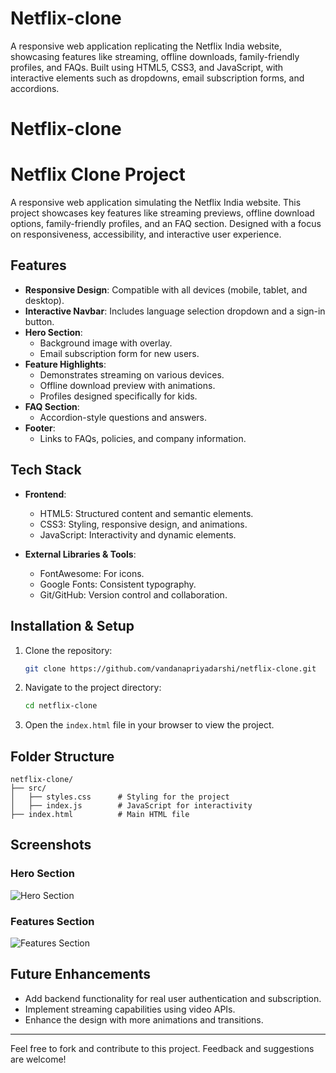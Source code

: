 # Netflix-clone
A responsive web application replicating the Netflix India website, showcasing features like streaming, offline downloads, family-friendly profiles, and FAQs. Built using HTML5, CSS3, and JavaScript, with interactive elements such as dropdowns, email subscription forms, and accordions.

# Netflix-clone
# Netflix Clone Project

A responsive web application simulating the Netflix India website. This project showcases key features like streaming previews, offline download options, family-friendly profiles, and an FAQ section. Designed with a focus on responsiveness, accessibility, and interactive user experience.

## Features

- **Responsive Design**: Compatible with all devices (mobile, tablet, and desktop).
- **Interactive Navbar**: Includes language selection dropdown and a sign-in button.
- **Hero Section**:
  - Background image with overlay.
  - Email subscription form for new users.
- **Feature Highlights**:
  - Demonstrates streaming on various devices.
  - Offline download preview with animations.
  - Profiles designed specifically for kids.
- **FAQ Section**:
  - Accordion-style questions and answers.
- **Footer**:
  - Links to FAQs, policies, and company information.

## Tech Stack

- **Frontend**:
  - HTML5: Structured content and semantic elements.
  - CSS3: Styling, responsive design, and animations.
  - JavaScript: Interactivity and dynamic elements.

- **External Libraries & Tools**:
  - FontAwesome: For icons.
  - Google Fonts: Consistent typography.
  - Git/GitHub: Version control and collaboration.

## Installation & Setup

1. Clone the repository:
   ```bash
   git clone https://github.com/vandanapriyadarshi/netflix-clone.git
   ```
2. Navigate to the project directory:
   ```bash
   cd netflix-clone
   ```
3. Open the `index.html` file in your browser to view the project.

## Folder Structure
```
netflix-clone/
├── src/
│   ├── styles.css      # Styling for the project
│   ├── index.js        # JavaScript for interactivity
├── index.html          # Main HTML file
```

## Screenshots

### Hero Section
![Hero Section](https://assets.nflxext.com/ffe/siteui/vlv3/9c5457b8-9ab0-4a04-9fc1-e608d5670f1a/710d74e0-7158-408e-8d9b-23c219dee5df/IN-en-20210719-popsignuptwoweeks-perspective_alpha_website_small.jpg)

### Features Section
![Features Section](https://assets.nflxext.com/ffe/siteui/acquisition/ourStory/fuji/desktop/tv.png)


## Future Enhancements

- Add backend functionality for real user authentication and subscription.
- Implement streaming capabilities using video APIs.
- Enhance the design with more animations and transitions.


---

Feel free to fork and contribute to this project. Feedback and suggestions are welcome!
